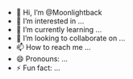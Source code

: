 - 👋 Hi, I’m @Moonlightback
- 👀 I’m interested in ...
- 🌱 I’m currently learning ...
- 💞️ I’m looking to collaborate on ...
- 📫 How to reach me ...
- 😄 Pronouns: ...
- ⚡ Fun fact: ...

<!---
Moonlightback/Moonlightback is a ✨ special ✨ repository because its `README.md` (this file) appears on your GitHub profile.
You can click the Preview link to take a look at your changes.
--->
